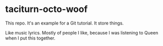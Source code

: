 # taciturn-octo-woof
This repo.  It's an example for a Git tutorial.  It store things.

Like music lyrics.  Mostly of people I like, because I was listening to Queen when I put this together.